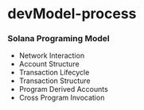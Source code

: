 # devModel-process

### Solana Programing Model

- Network Interaction
- Account Structure
- Transaction Lifecycle
- Transaction Structure
- Program Derived Accounts
- Cross Program Invocation

